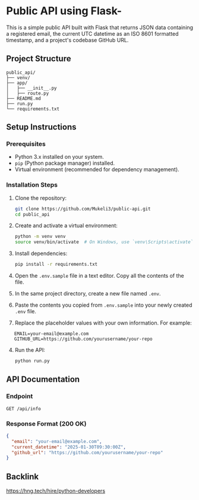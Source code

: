 # Public API using Flask-

This is a simple public API built with Flask that returns JSON data containing a registered email, the current UTC datetime as an ISO 8601 formatted timestamp, and a project's codebase GitHub URL.

## Project Structure

```
public_api/
├── venv/
├── app/
│   ├── __init__.py
│   ├── route.py  
├── README.md
├── run.py 
└── requirements.txt
```

## Setup Instructions

### Prerequisites
- Python 3.x installed on your system.
- `pip` (Python package manager) installed.
- Virtual environment (recommended for dependency management).

### Installation Steps
1. Clone the repository:
   ```sh
   git clone https://github.com/Mukeli3/public-api.git
   cd public_api
   ```
2. Create and activate a virtual environment:
   ```sh
   python -m venv venv
   source venv/bin/activate  # On Windows, use `venv\Scripts\activate`
   ```
3. Install dependencies:
   ```sh
   pip install -r requirements.txt

   ```
4. Open the `.env.sample` file in a text editor. Copy all the contents of the file.

5. In the same project directory, create a new file named `.env`.

6. Paste the contents you copied from `.env.sample` into your newly created `.env` file.

7. Replace the placeholder values with your own information. For example:
```env
   EMAIL=your-email@example.com
   GITHUB_URL=https://github.com/yourusername/your-repo
```
4. Run the API:
   ```sh
   python run.py
   ```

## API Documentation

### Endpoint
```
GET /api/info
```

### Response Format (200 OK)
```json
{
  "email": "your-email@example.com",
  "current_datetime": "2025-01-30T09:30:00Z",
  "github_url": "https://github.com/yourusername/your-repo"
}
```

## Backlink
https://hng.tech/hire/python-developers
